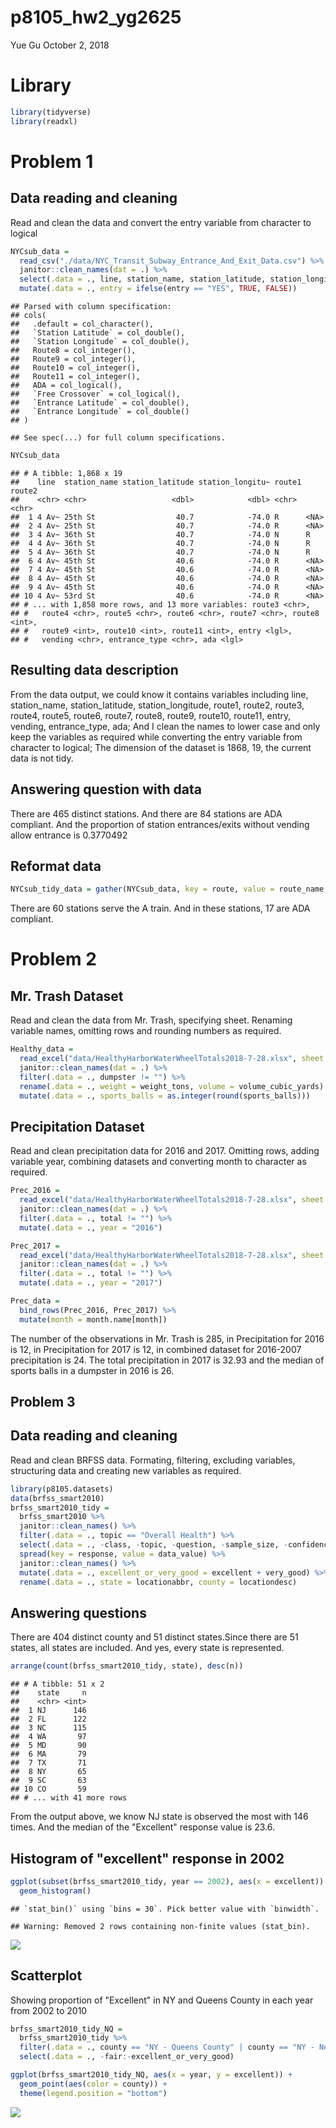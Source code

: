 p8105\_hw2\_yg2625
================
Yue Gu
October 2, 2018

Library
=======

``` r
library(tidyverse)
library(readxl)
```

Problem 1
=========

Data reading and cleaning
-------------------------

Read and clean the data and convert the entry variable from character to logical

``` r
NYCsub_data = 
  read_csv("./data/NYC_Transit_Subway_Entrance_And_Exit_Data.csv") %>% 
  janitor::clean_names(dat = .) %>% 
  select(.data = ., line, station_name, station_latitude, station_longitude, route1:route11, entry, vending, entrance_type, ada) %>% 
  mutate(.data = ., entry = ifelse(entry == "YES", TRUE, FALSE))
```

    ## Parsed with column specification:
    ## cols(
    ##   .default = col_character(),
    ##   `Station Latitude` = col_double(),
    ##   `Station Longitude` = col_double(),
    ##   Route8 = col_integer(),
    ##   Route9 = col_integer(),
    ##   Route10 = col_integer(),
    ##   Route11 = col_integer(),
    ##   ADA = col_logical(),
    ##   `Free Crossover` = col_logical(),
    ##   `Entrance Latitude` = col_double(),
    ##   `Entrance Longitude` = col_double()
    ## )

    ## See spec(...) for full column specifications.

``` r
NYCsub_data 
```

    ## # A tibble: 1,868 x 19
    ##    line  station_name station_latitude station_longitu~ route1 route2
    ##    <chr> <chr>                   <dbl>            <dbl> <chr>  <chr> 
    ##  1 4 Av~ 25th St                  40.7            -74.0 R      <NA>  
    ##  2 4 Av~ 25th St                  40.7            -74.0 R      <NA>  
    ##  3 4 Av~ 36th St                  40.7            -74.0 N      R     
    ##  4 4 Av~ 36th St                  40.7            -74.0 N      R     
    ##  5 4 Av~ 36th St                  40.7            -74.0 N      R     
    ##  6 4 Av~ 45th St                  40.6            -74.0 R      <NA>  
    ##  7 4 Av~ 45th St                  40.6            -74.0 R      <NA>  
    ##  8 4 Av~ 45th St                  40.6            -74.0 R      <NA>  
    ##  9 4 Av~ 45th St                  40.6            -74.0 R      <NA>  
    ## 10 4 Av~ 53rd St                  40.6            -74.0 R      <NA>  
    ## # ... with 1,858 more rows, and 13 more variables: route3 <chr>,
    ## #   route4 <chr>, route5 <chr>, route6 <chr>, route7 <chr>, route8 <int>,
    ## #   route9 <int>, route10 <int>, route11 <int>, entry <lgl>,
    ## #   vending <chr>, entrance_type <chr>, ada <lgl>

Resulting data description
--------------------------

From the data output, we could know it contains variables including line, station\_name, station\_latitude, station\_longitude, route1, route2, route3, route4, route5, route6, route7, route8, route9, route10, route11, entry, vending, entrance\_type, ada; And I clean the names to lower case and only keep the variables as required while converting the entry variable from character to logical; The dimension of the dataset is 1868, 19, the current data is not tidy.

Answering question with data
----------------------------

There are 465 distinct stations. And there are 84 stations are ADA compliant. And the proportion of station entrances/exits without vending allow entrance is 0.3770492

Reformat data
-------------

``` r
NYCsub_tidy_data = gather(NYCsub_data, key = route, value = route_name, route1:route11)
```

There are 60 stations serve the A train. And in these stations, 17 are ADA compliant.

Problem 2
=========

Mr. Trash Dataset
-----------------

Read and clean the data from Mr. Trash, specifying sheet. Renaming variable names, omitting rows and rounding numbers as required.

``` r
Healthy_data = 
  read_excel("data/HealthyHarborWaterWheelTotals2018-7-28.xlsx", sheet = "Mr. Trash Wheel", range = cell_cols("A:N")) %>%
  janitor::clean_names(dat = .) %>% 
  filter(.data = ., dumpster != "") %>% 
  rename(.data = ., weight = weight_tons, volume = volume_cubic_yards) %>% 
  mutate(.data = ., sports_balls = as.integer(round(sports_balls)))
```

Precipitation Dataset
---------------------

Read and clean precipitation data for 2016 and 2017. Omitting rows, adding variable year, combining datasets and converting month to character as required.

``` r
Prec_2016 =
  read_excel("data/HealthyHarborWaterWheelTotals2018-7-28.xlsx", sheet = "2016 Precipitation", range = cell_rows(2:14)) %>% 
  janitor::clean_names(dat = .) %>% 
  filter(.data = ., total != "") %>% 
  mutate(.data = ., year = "2016")

Prec_2017 =
  read_excel("data/HealthyHarborWaterWheelTotals2018-7-28.xlsx", sheet = "2017 Precipitation", range = cell_rows(2:14)) %>% 
  janitor::clean_names(dat = .) %>% 
  filter(.data = ., total != "") %>% 
  mutate(.data = ., year = "2017")

Prec_data = 
  bind_rows(Prec_2016, Prec_2017) %>%
  mutate(month = month.name[month])
```

The number of the observations in Mr. Trash is 285, in Precipitation for 2016 is 12, in Precipitation for 2017 is 12, in combined dataset for 2016-2007 precipitation is 24. The total precipitation in 2017 is 32.93 and the median of sports balls in a dumpster in 2016 is 26.

Problem 3
---------

Data reading and cleaning
-------------------------

Read and clean BRFSS data. Formating, filtering, excluding variables, structuring data and creating new variables as required.

``` r
library(p8105.datasets)
data(brfss_smart2010)
brfss_smart2010_tidy = 
  brfss_smart2010 %>% 
  janitor::clean_names() %>% 
  filter(.data = ., topic == "Overall Health") %>% 
  select(.data = ., -class, -topic, -question, -sample_size, -confidence_limit_low: -geo_location) %>% 
  spread(key = response, value = data_value) %>% 
  janitor::clean_names() %>% 
  mutate(.data = ., excellent_or_very_good = excellent + very_good) %>% 
  rename(.data = ., state = locationabbr, county = locationdesc)
```

Answering questions
-------------------

There are 404 distinct county and 51 distinct states.Since there are 51 states, all states are included. And yes, every state is represented.

``` r
arrange(count(brfss_smart2010_tidy, state), desc(n))
```

    ## # A tibble: 51 x 2
    ##    state     n
    ##    <chr> <int>
    ##  1 NJ      146
    ##  2 FL      122
    ##  3 NC      115
    ##  4 WA       97
    ##  5 MD       90
    ##  6 MA       79
    ##  7 TX       71
    ##  8 NY       65
    ##  9 SC       63
    ## 10 CO       59
    ## # ... with 41 more rows

From the output above, we know NJ state is observed the most with 146 times. And the median of the "Excellent" response value is 23.6.

Histogram of "excellent" response in 2002
-----------------------------------------

``` r
ggplot(subset(brfss_smart2010_tidy, year == 2002), aes(x = excellent)) +
  geom_histogram()
```

    ## `stat_bin()` using `bins = 30`. Pick better value with `binwidth`.

    ## Warning: Removed 2 rows containing non-finite values (stat_bin).

![](p8105_hw2_yg2625_files/figure-markdown_github/unnamed-chunk-8-1.png)

Scatterplot
-----------

Showing proportion of "Excellent" in NY and Queens County in each year from 2002 to 2010

``` r
brfss_smart2010_tidy_NQ = 
  brfss_smart2010_tidy %>% 
  filter(.data = ., county == "NY - Queens County" | county == "NY - New York County") %>% 
  select(.data = ., -fair:-excellent_or_very_good)

ggplot(brfss_smart2010_tidy_NQ, aes(x = year, y = excellent)) +
  geom_point(aes(color = county)) +
  theme(legend.position = "bottom")
```

![](p8105_hw2_yg2625_files/figure-markdown_github/unnamed-chunk-9-1.png)
